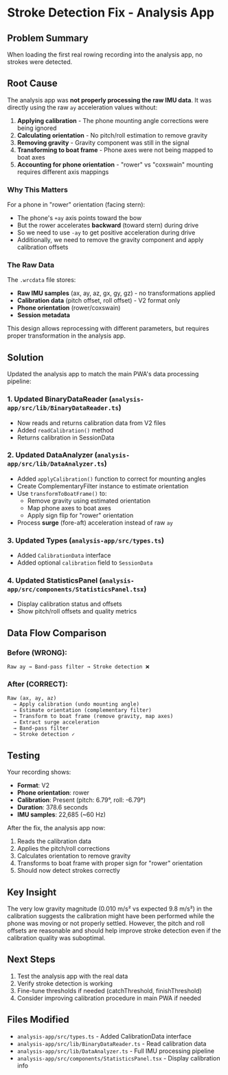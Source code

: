 # Stroke Detection Fix - Analysis App

## Problem Summary

When loading the first real rowing recording into the analysis app, no strokes were detected.

## Root Cause

The analysis app was **not properly processing the raw IMU data**. It was directly using the raw `ay` acceleration values without:

1. **Applying calibration** - The phone mounting angle corrections were being ignored
2. **Calculating orientation** - No pitch/roll estimation to remove gravity
3. **Removing gravity** - Gravity component was still in the signal
4. **Transforming to boat frame** - Phone axes were not being mapped to boat axes
5. **Accounting for phone orientation** - "rower" vs "coxswain" mounting requires different axis mappings

### Why This Matters

For a phone in "rower" orientation (facing stern):
- The phone's `+ay` axis points toward the bow
- But the rower accelerates **backward** (toward stern) during drive
- So we need to use `-ay` to get positive acceleration during drive
- Additionally, we need to remove the gravity component and apply calibration offsets

### The Raw Data

The `.wrcdata` file stores:
- **Raw IMU samples** (ax, ay, az, gx, gy, gz) - no transformations applied
- **Calibration data** (pitch offset, roll offset) - V2 format only
- **Phone orientation** (rower/coxswain)
- **Session metadata**

This design allows reprocessing with different parameters, but requires proper transformation in the analysis app.

## Solution

Updated the analysis app to match the main PWA's data processing pipeline:

### 1. Updated BinaryDataReader (`analysis-app/src/lib/BinaryDataReader.ts`)
- Now reads and returns calibration data from V2 files
- Added `readCalibration()` method
- Returns calibration in SessionData

### 2. Updated DataAnalyzer (`analysis-app/src/lib/DataAnalyzer.ts`)
- Added `applyCalibration()` function to correct for mounting angles
- Create ComplementaryFilter instance to estimate orientation
- Use `transformToBoatFrame()` to:
  - Remove gravity using estimated orientation
  - Map phone axes to boat axes
  - Apply sign flip for "rower" orientation
- Process **surge** (fore-aft) acceleration instead of raw `ay`

### 3. Updated Types (`analysis-app/src/types.ts`)
- Added `CalibrationData` interface
- Added optional `calibration` field to `SessionData`

### 4. Updated StatisticsPanel (`analysis-app/src/components/StatisticsPanel.tsx`)
- Display calibration status and offsets
- Show pitch/roll offsets and quality metrics

## Data Flow Comparison

### Before (WRONG):
```
Raw ay → Band-pass filter → Stroke detection ❌
```

### After (CORRECT):
```
Raw (ax, ay, az) 
  → Apply calibration (undo mounting angle)
  → Estimate orientation (complementary filter)
  → Transform to boat frame (remove gravity, map axes)
  → Extract surge acceleration
  → Band-pass filter
  → Stroke detection ✓
```

## Testing

Your recording shows:
- **Format**: V2
- **Phone orientation**: rower
- **Calibration**: Present (pitch: 6.79°, roll: -6.79°)
- **Duration**: 378.6 seconds
- **IMU samples**: 22,685 (~60 Hz)

After the fix, the analysis app now:
1. Reads the calibration data
2. Applies the pitch/roll corrections
3. Calculates orientation to remove gravity
4. Transforms to boat frame with proper sign for "rower" orientation
5. Should now detect strokes correctly

## Key Insight

The very low gravity magnitude (0.010 m/s² vs expected 9.8 m/s²) in the calibration suggests the calibration might have been performed while the phone was moving or not properly settled. However, the pitch and roll offsets are reasonable and should help improve stroke detection even if the calibration quality was suboptimal.

## Next Steps

1. Test the analysis app with the real data
2. Verify stroke detection is working
3. Fine-tune thresholds if needed (catchThreshold, finishThreshold)
4. Consider improving calibration procedure in main PWA if needed

## Files Modified

- `analysis-app/src/types.ts` - Added CalibrationData interface
- `analysis-app/src/lib/BinaryDataReader.ts` - Read calibration data
- `analysis-app/src/lib/DataAnalyzer.ts` - Full IMU processing pipeline
- `analysis-app/src/components/StatisticsPanel.tsx` - Display calibration info

